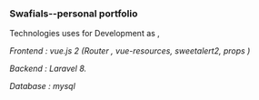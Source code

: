 ### SwafiaIs--personal portfolio 

Technologies uses for Development as ,

*Frontend : vue.js 2 (Router , vue-resources, sweetalert2, props )*

*Backend : Laravel 8.*

*Database : mysql*
